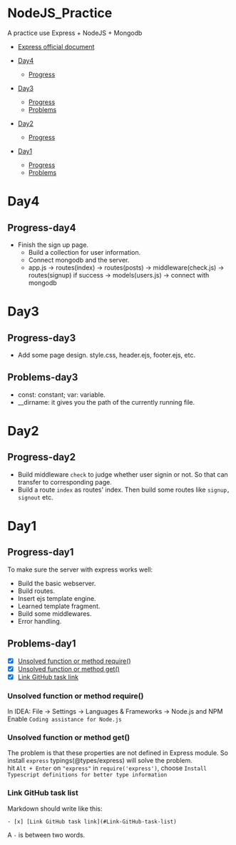 # NodeJS_Practice
A practice use Express + NodeJS + Mongodb  
- [Express official document](http://expressjs.com/)

- [Day4](#Day4)
  - [Progress](#Progress-day4)
- [Day3](#Day3)
  - [Progress](#Progress-day3)
  - [Problems](#Problems-day3)
- [Day2](#Day2)
  - [Progress](#Progress-day2)
- [Day1](#Day1)
  - [Progress](#Progress-day1)
  - [Problems](#Problems-day1)

# Day4
## Progress-day4
- Finish the sign up page.
  - Build a collection for user information.
  - Connect mongodb and the server.
  - app.js -> routes(index) -> routes(posts) -> middleware(check.js) -> routes(signup) if success -> models(users.js) -> connect with mongodb  

# Day3
## Progress-day3
- Add some page design. style.css, header.ejs, footer.ejs, etc.

## Problems-day3
- const: constant; var: variable.
- __dirname: it gives you the path of the currently running file.

# Day2
## Progress-day2
- Build middleware `check` to judge whether user signin or not. So that can transfer to corresponding page.
- Build a route `index` as routes' index. Then build some routes like `signup, signout` etc.

# Day1
## Progress-day1
To make sure the server with express works well:  

- Build the basic webserver.
- Build routes.
- Insert ejs template engine.
- Learned template fragment.
- Build some middlewares.
- Error handling.

## Problems-day1
- [x] [Unsolved function or method require()](#Unsolved-function-or-method-require())
- [x] [Unsolved function or method get()](#Unsolved-function-or-method-get())
- [x] [Link GitHub task link](#Link-GitHub-task-list)

### Unsolved function or method require()
In IDEA: File -> Settings -> Languages & Frameworks -> Node.js and NPM  
Enable `Coding assistance for Node.js`

### Unsolved function or method get()
The problem is that these properties are not defined in Express module. So install `express` typings(@types/express) will solve the problem.  
hit `Alt + Enter` on `"express"` in `require('express')`, choose `Install Typescript definitions for better type information`  

### Link GitHub task list
Markdown should write like this:
```
- [x] [Link GitHub task link](#Link-GitHub-task-list)
```
A `-` is between two words.
